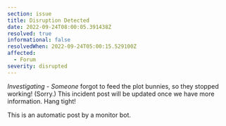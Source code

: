 ```yaml
---
section: issue
title: Disruption Detected
date: 2022-09-24T08:00:05.391438Z
resolved: true
informational: false
resolvedWhen: 2022-09-24T05:00:15.529100Z
affected:
  - Forum
severity: disrupted
---
```

*Investigating* - _Someone_ forgot to feed the plot bunnies, so they stopped working! (Sorry.) This incident post will be updated once we have more information. Hang tight!

This is an automatic post by a monitor bot.
        